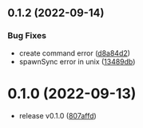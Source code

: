 ## 0.1.2 (2022-09-14)


### Bug Fixes

* create command error ([d8a84d2](https://github.com/lvqq/cap/commit/d8a84d22d271331ead94f1f4694e2666f0b63e11))
* spawnSync error in unix ([13489db](https://github.com/lvqq/cap/commit/13489db7acdaf42b3d1c663c840e602aea3358e9))



# 0.1.0 (2022-09-13)

* release v0.1.0 ([807affd](https://github.com/lvqq/cap/commit/807affdd3de001877c90194013a4956101d664da))


